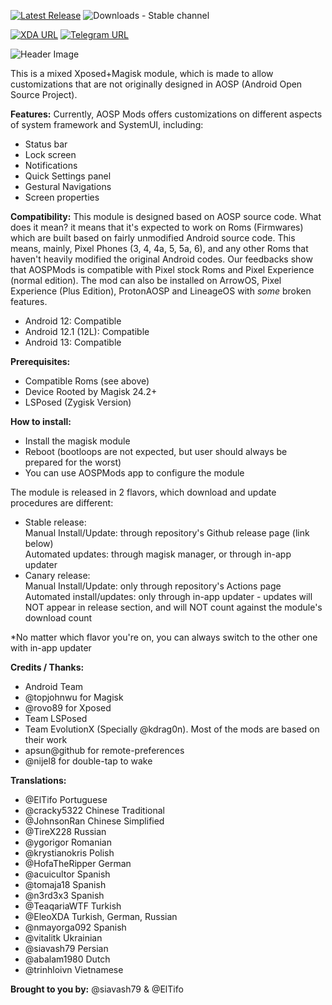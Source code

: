 [![Latest Release](https://img.shields.io/github/v/release/siavash79/aospmods?color=green&include_prereleases&label=Download)](https://github.com/siavash79/AOSPMods/releases/latest)
![Downloads - Stable channel](https://img.shields.io/github/downloads/siavash79/aospmods/total?color=red&label=Downloads%20-%20Stable%20Channel)

[![XDA URL](https://img.shields.io/twitter/url?label=XDA%20Developers&logo=XDA-Developers&style=social&url=https%3A%2F%2Fsh-ort.app%2F1fjst)](https://sh-ort.app/1fjst)
[![Telegram URL](https://img.shields.io/twitter/url?label=Telegram&logo=telegram&style=social&url=https%3A%2F%2Ft.me%2FAOSPMods_Support)](https://t.me/AOSPMods_Support)

![Header Image](https://raw.githubusercontent.com/siavash79/AOSPMods/master/.github/AOSP_Mods_Header.png)

This is a mixed Xposed+Magisk module, which is made to allow customizations that are not originally designed in AOSP (Android Open Source Project).

**Features:**
Currently, AOSP Mods offers customizations on different aspects of system framework and SystemUI, including:
- Status bar
- Lock screen
- Notifications
- Quick Settings panel
- Gestural Navigations
- Screen properties

**Compatibility:**
This module is designed based on AOSP source code. What does it mean? it means that it's expected to work on Roms (Firmwares) which are built based on fairly unmodified Android source code. This means, mainly, Pixel Phones (3, 4, 4a, 5, 5a, 6), and any other Roms that haven't heavily modified the original Android codes. Our feedbacks show that AOSPMods is compatible with Pixel stock Roms and Pixel Experience (normal edition). The mod can also be installed on ArrowOS, Pixel Experience (Plus Edition), ProtonAOSP and LineageOS with *some* broken features.

- Android 12:         Compatible
- Android 12.1 (12L): Compatible
- Android 13:         Compatible
   

**Prerequisites:**
- Compatible Roms (see above)
- Device Rooted by Magisk 24.2+
- LSPosed (Zygisk Version)


**How to install:**
- Install the magisk module
- Reboot (bootloops are not expected, but user should always be prepared for the worst)
- You can use AOSPMods app to configure the module

The module is released in 2 flavors, which download and update procedures are different:
- Stable release:  
Manual Install/Update: through repository's Github release page (link below)  
Automated updates: through magisk manager, or through in-app updater  
- Canary release:  
Manual Install/Update: only through repository's Actions page  
Automated install/updates: only through in-app updater - updates will NOT appear in release section, and will NOT count against the module's download count  

*No matter which flavor you're on, you can always switch to the other one with in-app updater

**Credits / Thanks:**
- Android Team
- @topjohnwu for Magisk
- @rovo89 for Xposed
- Team LSPosed
- Team EvolutionX (Specially @kdrag0n). Most of the mods are based on their work
- apsun@github for remote-preferences
- @nijel8 for double-tap to wake

**Translations:**
- @ElTifo Portuguese
- @cracky5322 Chinese Traditional
- @JohnsonRan Chinese Simplified
- @TireX228 Russian
- @ygorigor Romanian
- @krystianokris Polish
- @HofaTheRipper German
- @acuicultor Spanish
- @tomaja18 Spanish
- @n3rd3x3 Spanish
- @TeaqariaWTF Turkish
- @EleoXDA Turkish, German, Russian
- @nmayorga092   Spanish
- @vitalitk Ukrainian
- @siavash79 Persian
- @abalam1980 Dutch
- @trinhloivn Vietnamese

**Brought to you by:**
@siavash79 & @ElTifo
